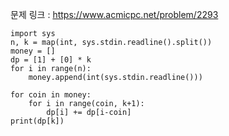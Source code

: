 문제 링크 : https://www.acmicpc.net/problem/2293

```
import sys
n, k = map(int, sys.stdin.readline().split())
money = []
dp = [1] + [0] * k
for i in range(n):
    money.append(int(sys.stdin.readline()))

for coin in money:
    for i in range(coin, k+1):
        dp[i] += dp[i-coin]
print(dp[k])
```

